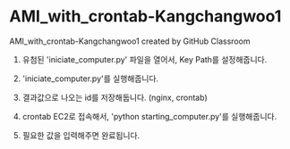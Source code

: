 # AMI_with_crontab-Kangchangwoo1
AMI_with_crontab-Kangchangwoo1 created by GitHub Classroom

1. 유첨된 'iniciate_computer.py' 파일을 열어서, Key Path를 설정해줍니다.

2. 'iniciate_computer.py'를 실행해줍니다.

3. 결과값으로 나오는 id를 저장해둡니다. (nginx, crontab)

4. crontab EC2로 접속해서, 'python starting_computer.py'를 실행해줍니다.

5. 필요한 값을 입력해주면 완료됩니다.
